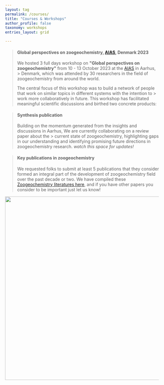 ```yaml
---
layout: tag 
permalink: /courses/
title: "Courses & Workshops"
author_profile: false
taxonomy: workshops
entries_layout: grid

---
```


> #### Global perspectives on zoogeochemistry, [AIAS][aarhus], Denmark 2023
>
> We hosted 3 full days workshop on **"Global perspectives on zoogeochemistry"** from 10 - 13 October 2023 at the [AIAS][aarhus] in Aarhus, > Denmark, which was attended by 30 researchers in the field of zoogeochemistry from around the world.  
>
> The central focus of this workshop was to build a network of people that work on similar topics in different systems with the intention to > work more collaboratively in future. This workshop has facilitated meaningful scientific discussions and birthed two concrete products:


> #### Synthesis publication
> 
> Building on the momentum generated from the insights and discussions in Aarhus, We are currently collaborating on a review paper about the > current state of zoogeochemistry, highlighting gaps in our understanding and identifying promising future directions in zoogeochemistry research. _watch this space for updates!_


> #### Key publications in zoogeochemistry
> 
> We requested folks to submit at least 5 publications that they consider formed an integral part of the development of zoogeochemistry field over the past decade or two. We have compiled these [Zoogeochemistry literatures here][zotero], and if you have other papers you consider to be important just let us know!


<p align="center">
<img src="https://globalzoogeochemnet.github.io/assets/images/group-aarhus.JPG"  align="center" width="600">
</p>

[aarhus]: <https://aias.au.dk/>
[zotero]: <https://www.researchrabbitapp.com/collection/public/8ZMNK3PQ6Q>